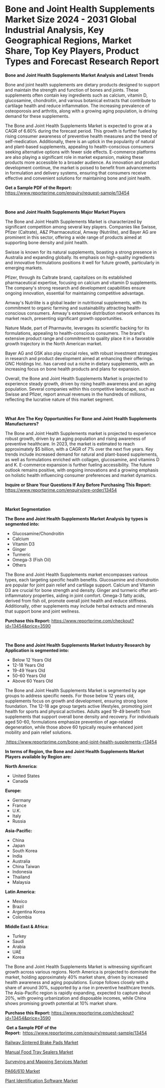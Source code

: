 <p><h1>Bone and Joint Health Supplements Market Size 2024 - 2031 Global Industrial Analysis, Key Geographical Regions, Market Share, Top Key Players, Product Types and Forecast Research Report</h1></p><p><strong>Bone and Joint Health Supplements Market Analysis and Latest Trends</strong></p>
<p><p>Bone and joint health supplements are dietary products designed to support and maintain the strength and function of bones and joints. These supplements often contain key ingredients such as calcium, vitamin D, glucosamine, chondroitin, and various botanical extracts that contribute to cartilage health and reduce inflammation. The increasing prevalence of osteoporosis and arthritis, along with a growing aging population, is driving demand for these supplements.</p><p>The Bone and Joint Health Supplements Market is expected to grow at a CAGR of 6.60% during the forecast period. This growth is further fueled by rising consumer awareness of preventive health measures and the trend of self-medication. Additionally, there is an uptick in the popularity of natural and plant-based supplements, appealing to health-conscious consumers seeking alternative options with fewer side effects. E-commerce platforms are also playing a significant role in market expansion, making these products more accessible to a broader audience. As innovation and product development continue, the market is poised to benefit from advancements in formulation and delivery systems, ensuring that consumers receive effective and convenient solutions for maintaining bone and joint health.</p></p>
<p><strong>Get a Sample PDF of the Report:&nbsp;</strong> <a href="https://www.reportprime.com/enquiry/request-sample/13454">https://www.reportprime.com/enquiry/request-sample/13454</a></p>
<p>&nbsp;</p>
<p><strong>Bone and Joint Health Supplements Major Market Players</strong></p>
<p><p>The Bone and Joint Health Supplements Market is characterized by significant competition among several key players. Companies like Swisse, Pfizer (Caltrate), A&Z Pharmaceutical, Amway (Nutrilite), and Bayer AG are prominent in this sector, offering a wide range of products aimed at supporting bone density and joint health.</p><p>Swisse is known for its natural supplements, boasting a strong presence in Australia and expanding globally. Its emphasis on high-quality ingredients and innovative formulations positions it well for future growth, particularly in emerging markets.</p><p>Pfizer, through its Caltrate brand, capitalizes on its established pharmaceutical expertise, focusing on calcium and vitamin D supplements. The company's strong research and development capabilities ensure ongoing innovation, essential for maintaining competitive advantage.</p><p>Amway's Nutrilite is a global leader in nutritional supplements, with its commitment to organic farming and sustainability attracting health-conscious consumers. Amway's extensive distribution network enhances its market reach, presenting significant growth opportunities.</p><p>Nature Made, part of Pharmavite, leverages its scientific backing for its formulations, appealing to health-conscious consumers. The brand's extensive product range and commitment to quality place it in a favorable growth trajectory in the North American market.</p><p>Bayer AG and GSK also play crucial roles, with robust investment strategies in research and product development aimed at enhancing their offerings. GNC Holdings Inc. has carved out a niche in dietary supplements, with an increasing focus on bone health products and plans for expansion.</p><p>Overall, the Bone and Joint Health Supplements Market is projected to experience steady growth, driven by rising health awareness and an aging population. Several companies within this competitive landscape, such as Swisse and Pfizer, report annual revenues in the hundreds of millions, reflecting the lucrative nature of this market segment.</p></p>
<p>&nbsp;</p>
<p><strong>What Are The Key Opportunities For Bone and Joint Health Supplements Manufacturers?</strong></p>
<p><p>The Bone and Joint Health Supplements market is projected to experience robust growth, driven by an aging population and rising awareness of preventive healthcare. In 2023, the market is estimated to reach approximately $5 billion, with a CAGR of 7% over the next five years. Key trends include increased demand for natural and plant-based supplements, as well as formulations enriched with collagen, glucosamine, and vitamins D and K. E-commerce expansion is further fueling accessibility. The future outlook remains positive, with ongoing innovations and a growing emphasis on holistic health influencing consumer preferences and market dynamics.</p></p>
<p><strong>Inquire or Share Your Questions If Any Before Purchasing This Report:</strong> <a href="https://www.reportprime.com/enquiry/pre-order/13454">https://www.reportprime.com/enquiry/pre-order/13454</a></p>
<p>&nbsp;</p>
<p><strong>Market Segmentation</strong></p>
<p><strong>The Bone and Joint Health Supplements Market Analysis by types is segmented into:</strong></p>
<p><ul><li>Glucosamine/Chondroitin</li><li>Calcium</li><li>Vitamin D3</li><li>Ginger</li><li>Turmeric</li><li>Omega-3 (Fish Oil)</li><li>Others</li></ul></p>
<p><p>The Bone and Joint Health Supplements market encompasses various types, each targeting specific health benefits. Glucosamine and chondroitin are popular for joint pain relief and cartilage support. Calcium and Vitamin D3 are crucial for bone strength and density. Ginger and turmeric offer anti-inflammatory properties, aiding in joint comfort. Omega-3 fatty acids, derived from fish oil, promote overall joint health and reduce stiffness. Additionally, other supplements may include herbal extracts and minerals that support bone and joint wellness.</p></p>
<p><strong>Purchase this Report:&nbsp;</strong><a href="https://www.reportprime.com/checkout?id=13454&price=3590">https://www.reportprime.com/checkout?id=13454&price=3590</a></p>
<p>&nbsp;</p>
<p><strong>The Bone and Joint Health Supplements Market Industry Research by Application is segmented into:</strong></p>
<p><ul><li>Below 12 Years Old</li><li>12-18 Years Old</li><li>19-49 Years Old</li><li>50-60 Years Old</li><li>Above 60 Years Old</li></ul></p>
<p><p>The Bone and Joint Health Supplements Market is segmented by age groups to address specific needs. For those below 12 years old, supplements focus on growth and development, ensuring strong bone foundation. The 12-18 age group targets active lifestyles, promoting joint health for sports and physical activities. Adults aged 19-49 benefit from supplements that support overall bone density and recovery. For individuals aged 50-60, formulations emphasize prevention of age-related degeneration, while those above 60 typically require enhanced joint mobility and pain relief solutions.</p></p>
<p><a href="https://www.reportprime.com/bone-and-joint-health-supplements-r13454">&nbsp;https://www.reportprime.com/bone-and-joint-health-supplements-r13454</a></p>
<p><strong>In terms of Region, the Bone and Joint Health Supplements Market Players available by Region are:</strong></p>
<p>
    <p> <strong> North America: </strong>
        <ul>
            <li>United States</li>
            <li>Canada</li>
        </ul>
        </p> 
    <p> <strong> Europe: </strong>
        <ul>
            <li>Germany</li>
            <li>France</li>
            <li>U.K.</li>
            <li>Italy</li>
            <li>Russia</li>
        </ul>
        </p> 
    <p> <strong> Asia-Pacific: </strong>
        <ul>
            <li>China</li>
            <li>Japan</li>
            <li>South Korea</li>
            <li>India</li>
            <li>Australia</li>
            <li>China Taiwan</li>
            <li>Indonesia</li>
            <li>Thailand</li>
            <li>Malaysia</li>
        </ul>
        </p> 
    <p> <strong> Latin America: </strong>
        <ul>
            <li>Mexico</li>
            <li>Brazil</li>
            <li>Argentina Korea</li>
            <li>Colombia</li>
        </ul>
        </p> 
    <p> <strong> Middle East & Africa: </strong>
        <ul>
            <li>Turkey</li>
            <li>Saudi</li>
            <li>Arabia</li>
            <li>UAE</li>
            <li>Korea</li>
        </ul>
    </p>
    </p>
<p><p>The Bone and Joint Health Supplements Market is witnessing significant growth across various regions. North America is projected to dominate the market, holding approximately 40% market share, driven by increased health awareness and aging populations. Europe follows closely with a share of around 30%, supported by a rise in preventive healthcare trends. The Asia-Pacific region is rapidly expanding, expected to capture about 20%, with growing urbanization and disposable incomes, while China shows promising growth potential at 10% market share.</p></p>
<p><strong>Purchase this Report: </strong><a href="https://www.reportprime.com/checkout?id=13454&price=3590">https://www.reportprime.com/checkout?id=13454&price=3590</a></p>
<p>&nbsp;<strong>Get a Sample PDF of the Report:&nbsp;&nbsp;</strong><a href="https://www.reportprime.com/enquiry/request-sample/13454">https://www.reportprime.com/enquiry/request-sample/13454</a></p>
<p><strong></strong></p>
<p><p><a href="https://medium.com/@kathrynrios65/what-is-railway-sintered-brake-pads-market-370ea3cc0423">Railway Sintered Brake Pads Market</a></p><p><a href="https://medium.com/@lauryframi644/global-manual-food-tray-sealers-market-size-and-market-trends-analysis-by-regional-outlook-0bdaa4af24b2">Manual Food Tray Sealers Market</a></p><p><a href="https://www.linkedin.com/pulse/analyzing-surveying-mapping-services-market-dynamics-growth-drivers-cqacc?trackingId=ED0tjvsbTi2jiQsW%2Byaz4w%3D%3D">Surveying and Mapping Services Market</a></p><p><a href="https://issuu.com/reportprime-2/docs/pa66610-market-size-2030.pptx_7d4caf995ffb36">PA66/610 Market</a></p><p><a href="https://github.com/PeterParrish5/Market-Research-Report-List-6/blob/main/plant-identification-software-market.md">Plant Identification Software Market</a></p></p>